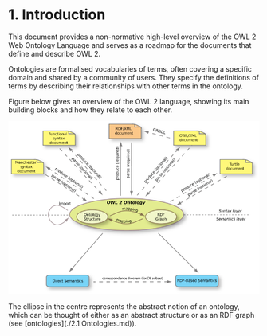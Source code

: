 # 1. Introduction
This document provides a non-normative high-level overview of the OWL 2 Web Ontology Language and serves as a roadmap for the documents that define and describe OWL 2.

Ontologies are formalised vocabularies of terms, often covering a specific domain and shared by a community of users. They specify the definitions of terms by describing their relationships with other terms in the ontology. 

Figure below gives an overview of the OWL 2 language, showing its main building blocks and how they relate to each other.  <br>

![owl2 structure](https://github.com/JKChang2015/My_library/raw/master/Notes%20pics/OWL2%20structure.png)

The ellipse in the centre represents the abstract notion of an ontology, which can be thought of either as an abstract structure or as an RDF graph (see [ontologies](./2.1 Ontologies.md)).
